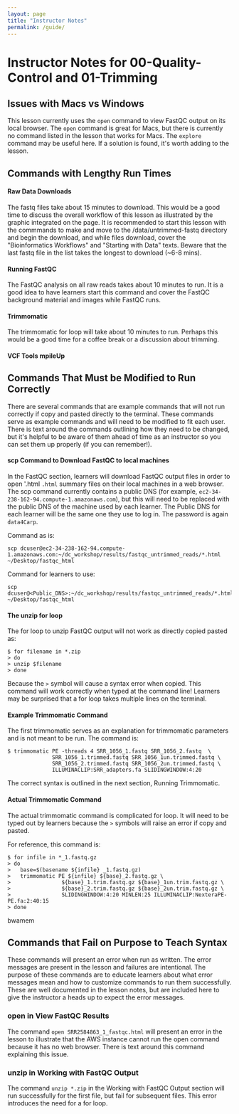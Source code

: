 ```yaml
---
layout: page
title: "Instructor Notes"
permalink: /guide/
---
```

# Instructor Notes for 00-Quality-Control and 01-Trimming

## Issues with Macs vs Windows
This lesson currently uses the `open` command to view FastQC output on its local browser. The `open` command is great for Macs, but there is currently no command listed in the lesson that works for Macs. The `explore` command may be useful here. If a solution is found, it's worth adding to the lesson.

## Commands with Lengthy Run Times

#### Raw Data Downloads
The fastq files take about 15 minutes to download. This would be a good time to discuss the overall workflow of this lesson as illustrated by the graphic integrated on the page. It is recommended to start this lesson with the commmands to make and move to the /data/untrimmed-fastq directory and begin the download, and while files download, cover the "Bioinformatics Workflows" and "Starting with Data" texts. Beware that the last fastq file in the list takes the longest to download (~6-8 mins).

#### Running FastQC
The FastQC analysis on all raw reads takes about 10 minutes to run. It is a good idea to have learners start this command and cover the FastQC background material and images while FastQC runs.

#### Trimmomatic
The trimmomatic for loop will take about 10 minutes to run. Perhaps this would be a good time for a coffee break or a discussion about trimming.

#### VCF Tools mpileUp

## Commands That Must be Modified to Run Correctly

There are several commands that are example commands that will not run correctly if copy and pasted directly to the terminal. These commands serve as example commands and will need to be modified to fit each user. There is text around the commands outlining how they need to be changed, but it's helpful to be aware of them ahead of time as an instructor so you can set them up properly (if you can remember!).

#### scp Command to Download FastQC to local machines
In the FastQC section, learners will download FastQC output files in order to open '.html `.html` summary files on their local machines in a web browser. The scp command currently contains a public DNS (for example, `ec2-34-238-162-94.compute-1.amazonaws.com`), but this will need to be replaced with the public DNS of the machine used by each learner. The Public DNS for each learner will be the same one they use to log in. The password is again `data4Carp`. 

Command as is: 
~~~
scp dcuser@ec2-34-238-162-94.compute-1.amazonaws.com:~/dc_workshop/results/fastqc_untrimmed_reads/*.html ~/Desktop/fastqc_html
~~~

Command for learners to use:
~~~
scp dcuser@<Public_DNS>:~/dc_workshop/results/fastqc_untrimmed_reads/*.html ~/Desktop/fastqc_html
~~~
#### The unzip for loop

The for loop to unzip FastQC output will not work as directly copied pasted as:

~~~
$ for filename in *.zip
> do
> unzip $filename
> done
~~~

Because the `>` symbol will cause a syntax error when copied. This command will work correctly when typed at the command line! Learners may be surprised that a for loop takes multiple lines on the terminal.

#### Example Trimmomatic Command

The first trimmomatic serves as an explanation for trimmomatic parameters and is not meant to be run. The command is:

~~~
$ trimmomatic PE -threads 4 SRR_1056_1.fastq SRR_1056_2.fastq  \
              SRR_1056_1.trimmed.fastq SRR_1056_1un.trimmed.fastq \
              SRR_1056_2.trimmed.fastq SRR_1056_2un.trimmed.fastq \
              ILLUMINACLIP:SRR_adapters.fa SLIDINGWINDOW:4:20
~~~

The correct syntax is outlined in the next section, Running Trimmomatic.

#### Actual Trimmomatic Command

The actual trimmomatic command is complicated for loop. It will need to be typed out by learners because the `>` symbols will raise an error if copy and pasted.

For reference, this command is:

~~~
$ for infile in *_1.fastq.gz
> do
>   base=$(basename ${infile} _1.fastq.gz)
>   trimmomatic PE ${infile} ${base}_2.fastq.gz \
>                ${base}_1.trim.fastq.gz ${base}_1un.trim.fastq.gz \
>                ${base}_2.trim.fastq.gz ${base}_2un.trim.fastq.gz \
>                SLIDINGWINDOW:4:20 MINLEN:25 ILLUMINACLIP:NexteraPE-PE.fa:2:40:15 
> done
~~~

bwamem

## Commands that Fail on Purpose to Teach Syntax

These commands will present an error when run as written. The error messages are present in the lesson and failures are intentional. The purpose of these commands are to educate learners about what error messages mean and how to customize commands to run them successfully. These are well documented in the lesson notes, but are included here to give the instructor a heads up to expect the error messages.

### open in View FastQC Results
The command `open SRR2584863_1_fastqc.html` will present an error in the lesson to illustrate that the AWS instance cannot run the open command because it has no web browser. There is text around this command explaining this issue.

### unzip in Working with FastQC Output
The command `unzip *.zip` in the Working with FastQC Output section will run successfully for the first file, but fail for subsequent files. This error introduces the need for a for loop.
